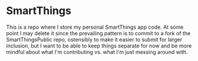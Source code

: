 # SmartThings

This is a repo where I store my personal SmartThings app code. At some point I may delete it since the prevailing pattern is to commit to a fork of the SmartThingsPublic repo, ostensibly to make it easier to submit for larger inclusion, but I want to be able to keep things separate for now and be more mindful about what I'm contributing vs. what I'm just messing around with.
